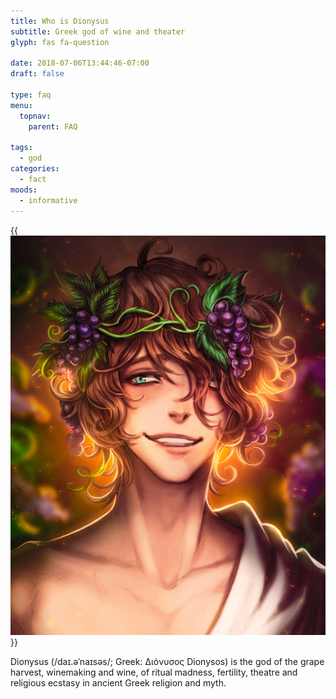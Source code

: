 ```yaml
---
title: Who is Dionysus
subtitle: Greek god of wine and theater
glyph: fas fa-question

date: 2018-07-06T13:44:46-07:00
draft: false

type: faq
menu:
  topnav:
    parent: FAQ

tags:
  - god
categories:
  - fact
moods:
  - informative
---
```


{{<img src="dionysus-medium.png" class="float-right pl-3">}}

Dionysus (/daɪ.əˈnaɪsəs/; Greek: Διόνυσος Dionysos) is the god of the grape harvest,
winemaking and wine, of ritual madness, fertility, theatre and religious ecstasy in
ancient Greek religion and myth.
